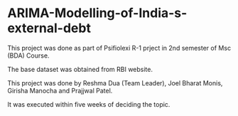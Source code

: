 # ARIMA-Modelling-of-India-s-external-debt
This project was done as part of Psifiolexi R-1 prject in 2nd semester of Msc (BDA) Course.

The base dataset was obtained from RBI website.

This project was done by Reshma Dua (Team Leader), Joel Bharat Monis, Girisha Manocha and Prajjwal Patel.

It was executed within five weeks of deciding the topic.
